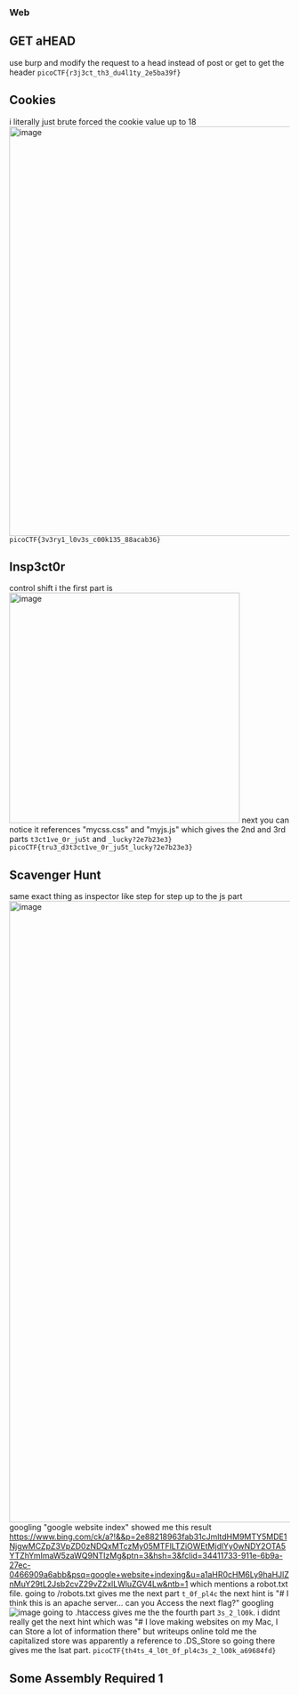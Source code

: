 ### Web
## GET aHEAD
use burp and modify the request to a head instead of post or get to get the header
`picoCTF{r3j3ct_th3_du4l1ty_2e5ba39f}`
## Cookies
i literally just brute forced the cookie value up to 18
<img width="736" alt="image" src="https://github.com/emilyh1013/writeups/assets/138421980/2bcde627-53b7-46a3-bd5c-04efd9420025">
`picoCTF{3v3ry1_l0v3s_c00k135_88acab36}`
## Insp3ct0r
control shift i the first part is <img width="414" alt="image" src="https://github.com/emilyh1013/writeups/assets/138421980/64f2a4aa-3c97-4143-8d38-41368f130bc9">
next you can notice it references "mycss.css" and "myjs.js" which gives the 2nd and 3rd parts `t3ct1ve_0r_ju5t` and `_lucky?2e7b23e3}`
`picoCTF{tru3_d3t3ct1ve_0r_ju5t_lucky?2e7b23e3}`
## Scavenger Hunt 
same exact thing as inspector like step for step up to the js part 
<img width="1117" alt="image" src="https://github.com/emilyh1013/writeups/assets/138421980/5a44fffc-c5b2-4ea4-8f96-190cb3572b65">
googling "google website index" showed me this result <https://www.bing.com/ck/a?!&&p=2e88218963fab31cJmltdHM9MTY5MDE1NjgwMCZpZ3VpZD0zNDQxMTczMy05MTFlLTZiOWEtMjdlYy0wNDY2OTA5YTZhYmImaW5zaWQ9NTIzMg&ptn=3&hsh=3&fclid=34411733-911e-6b9a-27ec-0466909a6abb&psq=google+website+indexing&u=a1aHR0cHM6Ly9haHJlZnMuY29tL2Jsb2cvZ29vZ2xlLWluZGV4Lw&ntb=1> which mentions a robot.txt file. 
going to /robots.txt gives me the next part `t_0f_pl4c` the next hint is "# I think this is an apache server... can you Access the next flag?"
googling ![image](https://github.com/emilyh1013/writeups/assets/138421980/4f4f43ff-2d4c-4edf-8420-f825216082dc)
going to .htaccess gives me the the fourth part `3s_2_lO0k`. i didnt really get the next hint which was "# I love making websites on my Mac, I can Store a lot of information there" but writeups online told me the capitalized store was apparently a reference to .DS_Store so going there gives me the lsat part. 
`picoCTF{th4ts_4_l0t_0f_pl4c3s_2_lO0k_a69684fd}`
## Some Assembly Required 1

